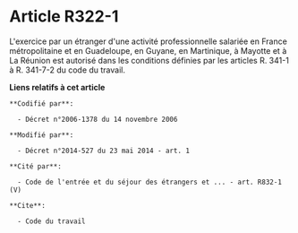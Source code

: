 # Article R322-1

L'exercice par un étranger d'une activité professionnelle salariée en France métropolitaine et       en Guadeloupe, en
Guyane, en Martinique, à Mayotte et à La Réunion est autorisé dans les conditions définies par les articles R. 341-1 à R.
341-7-2 du code du travail.

**Liens relatifs à cet article**

	**Codifié par**:

	  - Décret n°2006-1378 du 14 novembre 2006

	**Modifié par**:

	  - Décret n°2014-527 du 23 mai 2014 - art. 1

	**Cité par**:

	  - Code de l'entrée et du séjour des étrangers et ... - art. R832-1 (V)

	**Cite**:

	  - Code du travail
